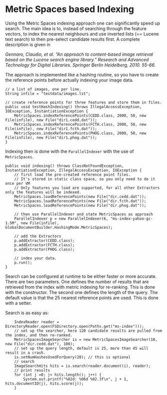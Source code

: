 # Metric Spaces based Indexing

Using the Metric Spaces indexing approach one can significantly speed up search. The main idea is to, instead of 
searching through the feature vectors, to index the nearest neighbours and use inverted lists (== Lucene text search)
to then pre-select candidate results first. A complete description is given in 

*Gennaro, Claudio, et al. "An approach to content-based image retrieval based on the Lucene search engine library." 
Research and Advanced Technology for Digital Libraries. Springer Berlin Heidelberg, 2010. 55-66.*

The approach is implemented like a hashing routine, so you have to create the reference points before actually indexing 
your image data. 

    // a list of images, one per line.
    String infile = "testdata/images.lst";

    // create reference points for three features and store them in files. 
    public void testHashIndexing() throws IllegalAccessException, IOException, InstantiationException {
        MetricSpaces.indexReferencePoints(CEDD.class, 2000, 50, new File(infile), new File("dir1.cedd.dat"));
        MetricSpaces.indexReferencePoints(FCTH.class, 2000, 50, new File(infile), new File("dir1.fcth.dat"));
        MetricSpaces.indexReferencePoints(PHOG.class, 2000, 50, new File(infile), new File("dir1.phog.dat"));
    }
    
Indexing then is done with the `ParallelIndexer` with the use of `MetricSpaces`.

    public void indexing() throws ClassNotFoundException, InstantiationException, IllegalAccessException, IOException {
        // first load the pre-created reference point files. 
        // It's stored in static class space, so you only need to do it once per VM
        // Only features you load are supported, for all other Extractors only the features will be indexed. 
        MetricSpaces.loadReferencePoints(new File("dir.cedd.dat"));
        MetricSpaces.loadReferencePoints(new File("dir.fcth.dat"));
        MetricSpaces.loadReferencePoints(new File("dir.phog.dat"));

        // then use ParallelIndexer and state MetricSpaces as approach
        ParallelIndexer p = new ParallelIndexer(6, "ms-index-yahoo-gc-1.5M", new File(infile), GlobalDocumentBuilder.HashingMode.MetricSpaces);
        
        // add the Extractors
        p.addExtractor(CEDD.class);
        p.addExtractor(FCTH.class);
        p.addExtractor(PHOG.class);
        
        // index your data.
        p.run();
    }

Search can be configured at runtime to be either faster or more accurate. There are two parameters. One defines the number
of results that are retrieved from the index with metric indexing for re-ranking. This is done with the constructor. The
second one defines the length of the query. The default value is that the 25 nearest reference points are used. This is
done with a setter.

Search is as easy as:

        IndexReader reader = DirectoryReader.open(FSDirectory.open(Paths.get("ms-index")));
        // set up the searcher, here 120 candidate results are pulled from the index, and then re-ranked.
        MetricSpacesImageSearcher is = new MetricSpacesImageSearcher(10, new File("dir.cedd.dat"), 100);
        // set up the query length, default is 25, more than 45 will result in a crash.
        is.setNumHashesUsedForQuery(20); // this is optional
        // search
        ImageSearchHits hits = is.search(reader.document(i), reader);
        // print results
        for (int j =0; j< hits.length(); j++) {
            System.out.printf("%02d: %06d %02.3f\n", j + 1, hits.documentID(j), hits.score(j));
        }
